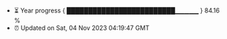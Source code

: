 - ⏳ Year progress { █████████████████████████▁▁▁▁▁ } 84.16 %
- ⏰ Updated on Sat, 04 Nov 2023 04:19:47 GMT

